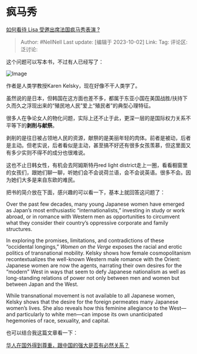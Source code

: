 # 疯马秀
[如何看待 Lisa 受邀出席法国疯马秀表演 ?](https://www.zhihu.com/question/620893298/answer/3233759055)

> Author: #NellNell
> Last update: [编辑于 2023-10-02]
> Link:
> Tag:
> 评论区:
> 泛讨论:

这个问题可以写本书，不过有人已经写了：

![Image](https://picx.zhimg.com/50/v2-04b219b08d776e796d417194e10784ba_720w.jpg?source=1940ef5c)

作者是人类学教授Karen Kelsky，现在好像不干人类学了。

虽然说的是日本，但韩国在这方面也差不多，都属于东亚小国在美国战胜/扶持下久而久之浮现出来的“殖民地人民”爱上“殖民者”的典型心理特征。

很多人在争论女人的物化问题，实际上还不止于此，更深一层的是国际权力关系不平等下的**剥削与献祭**。

剥削的是往日被占领地人民的资源，献祭的是美丽年轻的肉体。前者是被动，后者是主动。但老实说，后者看似是主动，甚至搞不好还有很多女孩羡慕，但这里面又有多少实则不得不的成分也很难说。

这也不止日韩女性，有机会去阿姆斯特丹red light district走上一圈，看看橱窗里的女孩们，跟她们聊一聊，听她们会不会说荷兰语，会不会说英语。很多不会。因为她们大多是来自东欧的难民。

把书的简介放在下面，感兴趣的可以看一下，基本上就回答这问题了：

Over the past few decades, many young Japanese women have emerged as Japan’s most enthusiastic “internationalists,” investing in study or work abroad, or in romance with Western men as opportunities to circumvent what they consider their country’s oppressive corporate and family structures.

In exploring the promises, limitations, and contradictions of these “occidental longings,” *Women on the Verge* exposes the racial and erotic politics of transnational mobility. Kelsky shows how female cosmopolitanism recontextualizes the well-known Western male romance with the Orient: Japanese women are now the agents, narrating their own desires for the “modern” West in ways that seem to defy Japanese nationalism as well as long-standing relations of power not only between men and women but between Japan and the West.

While transnational movement is not available to all Japanese women, Kelsky shows that the desire for the foreign permeates many Japanese women’s lives. She also reveals how this feminine allegiance to the West—and particularly to white men—can impose its own unanticipated hegemonies of race, sexuality, and capital.

也可以结合我这篇文章看一下：

[华人在国外得到尊重，跟中国的强大是否有必然关系？](https://www.zhihu.com/question/30259695/answer/643592298?utm_psn=1692012531852398593)